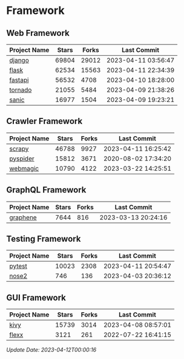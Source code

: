 # Framework

## Web Framework
| Project Name | Stars | Forks | Last Commit |
| ------------ | ----- | ----- | ----------- |
| [django](https://github.com/django/django) | 69804 | 29012 | 2023-04-11 03:56:47 |
| [flask](https://github.com/pallets/flask) | 62534 | 15563 | 2023-04-11 22:34:39 |
| [fastapi](https://github.com/tiangolo/fastapi) | 56532 | 4708 | 2023-04-10 18:28:00 |
| [tornado](https://github.com/tornadoweb/tornado) | 21055 | 5484 | 2023-04-09 21:38:26 |
| [sanic](https://github.com/sanic-org/sanic) | 16977 | 1504 | 2023-04-09 19:23:21 |

## Crawler Framework
| Project Name | Stars | Forks | Last Commit |
| ------------ | ----- | ----- | ----------- |
| [scrapy](https://github.com/scrapy/scrapy) | 46788 | 9927 | 2023-04-11 16:25:42 |
| [pyspider](https://github.com/binux/pyspider) | 15812 | 3671 | 2020-08-02 17:34:20 |
| [webmagic](https://github.com/code4craft/webmagic) | 10790 | 4122 | 2023-03-22 14:25:51 |

## GraphQL Framework
| Project Name | Stars | Forks | Last Commit |
| ------------ | ----- | ----- | ----------- |
| [graphene](https://github.com/graphql-python/graphene) | 7644 | 816 | 2023-03-13 20:24:16 |

## Testing Framework
| Project Name | Stars | Forks | Last Commit |
| ------------ | ----- | ----- | ----------- |
| [pytest](https://github.com/pytest-dev/pytest) | 10023 | 2308 | 2023-04-11 20:54:47 |
| [nose2](https://github.com/nose-devs/nose2) | 746 | 136 | 2023-04-03 20:36:12 |

## GUI Framework
| Project Name | Stars | Forks | Last Commit |
| ------------ | ----- | ----- | ----------- |
| [kivy](https://github.com/kivy/kivy) | 15739 | 3014 | 2023-04-08 08:57:01 |
| [flexx](https://github.com/flexxui/flexx) | 3121 | 261 | 2022-07-22 16:41:15 |

*Update Date: 2023-04-12T00:00:16*